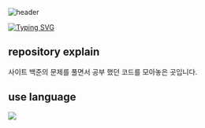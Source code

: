 ![header](https://capsule-render.vercel.app/api?type=egg&color=gradient&height=300&section=header&text=welcome%2&fontSize=50&desc=kimganghyeon's%PythonPractice%20repository)

[![Typing SVG](https://readme-typing-svg.demolab.com?font=Fira+Code&pause=1000&color=F76F00&background=FFBD2F00&random=false&width=435&lines=%E3%81%A9%E3%81%86%E3%81%9E%E3%82%88%E3%82%8D%E3%81%97%E3%81%8F%E3%81%8A%E3%81%AD%E3%81%8C%E3%81%84%E3%81%97%E3%81%BE%E3%81%99%E3%80%82)](https://github.com/do04200611)
## repository explain
사이트 백준의 문제를 풀면서 공부 했던 코드를 모아놓은 곳입니다. <br>

## use language
<img src="https://img.shields.io/badge/Python-3776AB?style=for-the-badge&logo=Python&logoColor=white">
